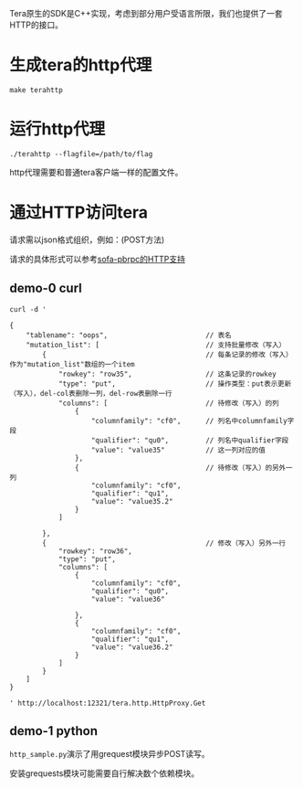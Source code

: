 Tera原生的SDK是C++实现，考虑到部分用户受语言所限，我们也提供了一套HTTP的接口。

# 生成tera的http代理

```
make terahttp
```

# 运行http代理

```
./terahttp --flagfile=/path/to/flag
```
http代理需要和普通tera客户端一样的配置文件。

# 通过HTTP访问tera

请求需以json格式组织，例如：(POST方法)

请求的具体形式可以参考[sofa-pbrpc的HTTP支持](https://github.com/baidu/sofa-pbrpc/wiki/%E9%AB%98%E7%BA%A7%E4%BD%BF%E7%94%A8)

## demo-0 curl

```
curl -d '

{
    "tablename": "oops",                        // 表名
    "mutation_list": [                          // 支持批量修改（写入）
        {                                       // 每条记录的修改（写入）作为"mutation_list"数组的一个item
            "rowkey": "row35",                  // 这条记录的rowkey
            "type": "put",                      // 操作类型：put表示更新（写入），del-col表删除一列，del-row表删除一行
            "columns": [                        // 待修改（写入）的列
                {
                    "columnfamily": "cf0",      // 列名中columnfamily字段
                    "qualifier": "qu0",         // 列名中qualifier字段
                    "value": "value35"          // 这一列对应的值
                },
                {                               // 待修改（写入）的另外一列
                    "columnfamily": "cf0",
                    "qualifier": "qu1",
                    "value": "value35.2"
                }
            ]

        },
        {                                       // 修改（写入）另外一行
            "rowkey": "row36",
            "type": "put",
            "columns": [
                {
                    "columnfamily": "cf0",
                    "qualifier": "qu0",
                    "value": "value36"

                },
                {
                    "columnfamily": "cf0",
                    "qualifier": "qu1",
                    "value": "value36.2"
                }
            ]
        }
    ]
}

' http://localhost:12321/tera.http.HttpProxy.Get
```

## demo-1 python

`http_sample.py`演示了用grequest模块异步POST读写。

安装grequests模块可能需要自行解决数个依赖模块。
